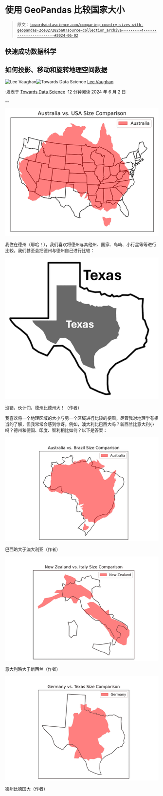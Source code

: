 # 使用 GeoPandas 比较国家大小

> 原文：[`towardsdatascience.com/comparing-country-sizes-with-geopandas-2ce027282ba0?source=collection_archive---------4-----------------------#2024-06-02`](https://towardsdatascience.com/comparing-country-sizes-with-geopandas-2ce027282ba0?source=collection_archive---------4-----------------------#2024-06-02)

## 快速成功数据科学

## 如何投影、移动和旋转地理空间数据

[](https://medium.com/@lee_vaughan?source=post_page---byline--2ce027282ba0--------------------------------)![Lee Vaughan](https://medium.com/@lee_vaughan?source=post_page---byline--2ce027282ba0--------------------------------)[](https://towardsdatascience.com/?source=post_page---byline--2ce027282ba0--------------------------------)![Towards Data Science](https://towardsdatascience.com/?source=post_page---byline--2ce027282ba0--------------------------------) [Lee Vaughan](https://medium.com/@lee_vaughan?source=post_page---byline--2ce027282ba0--------------------------------)

·发表于 [Towards Data Science](https://towardsdatascience.com/?source=post_page---byline--2ce027282ba0--------------------------------) ·12 分钟阅读·2024 年 6 月 2 日

--

![](img/1c68c3ac6e020281bbb1ae46bf679d01.png)

我住在德州（耶哈！），我们喜欢将德州与其他州、国家、岛屿、小行星等等进行比较。我们甚至会把德州与德州自己进行比较：

![](img/1a620aa0df32a83194c83cacb92386d5.png)

没错，伙计们，德州比德州大！（作者）

我喜欢将一个地理区域的大小与另一个区域进行比较的梗图。尽管我对地理学有相当的了解，但我常常会感到惊讶。例如，澳大利比巴西大吗？新西兰比意大利小吗？德州和德国、印度、智利相比如何？以下是答案：

![](img/01a628740a8069af7966e3b06ea6d78a.png)

巴西略大于澳大利亚（作者）

![](img/a3c15cb9dd8e2172cfc7b34abd51f43c.png)

意大利略大于新西兰（作者）

![](img/b0d8e1a11243e6d61a9cca025cde2b5c.png)

德州比德国大（作者）
